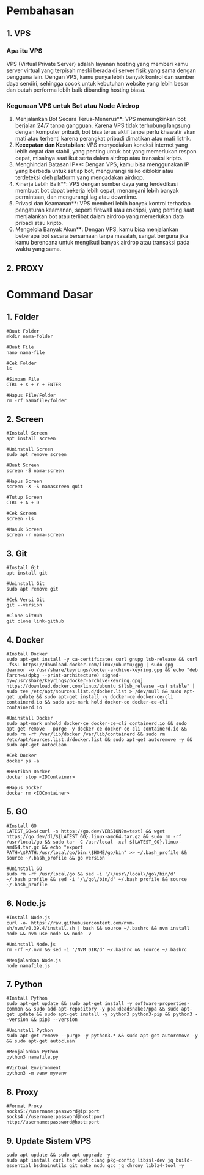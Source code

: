 # Pembahasan
## 1. VPS
### Apa itu VPS
VPS (Virtual Private Server) adalah layanan hosting yang memberi kamu server virtual yang terpisah meski berada di server fisik yang sama dengan pengguna lain. Dengan VPS, kamu punya lebih banyak kontrol dan sumber daya sendiri, sehingga cocok untuk kebutuhan website yang lebih besar dan butuh performa lebih baik dibanding hosting biasa.
### Kegunaan VPS untuk Bot atau Node Airdrop
1. Menjalankan Bot Secara Terus-Menerus**: VPS memungkinkan bot berjalan 24/7 tanpa gangguan. Karena VPS tidak terhubung langsung dengan komputer pribadi, bot bisa terus aktif tanpa perlu khawatir akan mati atau terhenti karena perangkat pribadi dimatikan atau mati listrik.
2. **Kecepatan dan Kestabilan**: VPS menyediakan koneksi internet yang lebih cepat dan stabil, yang penting untuk bot yang memerlukan respon cepat, misalnya saat ikut serta dalam airdrop atau transaksi kripto.
3. Menghindari Batasan IP**: Dengan VPS, kamu bisa menggunakan IP yang berbeda untuk setiap bot, mengurangi risiko diblokir atau terdeteksi oleh platform yang mengadakan airdrop.
4. Kinerja Lebih Baik**: VPS dengan sumber daya yang terdedikasi membuat bot dapat bekerja lebih cepat, menangani lebih banyak permintaan, dan mengurangi lag atau downtime.
5. Privasi dan Keamanan**: VPS memberi lebih banyak kontrol terhadap pengaturan keamanan, seperti firewall atau enkripsi, yang penting saat menjalankan bot atau terlibat dalam airdrop yang memerlukan data pribadi atau kripto.
6. Mengelola Banyak Akun**: Dengan VPS, kamu bisa menjalankan beberapa bot secara bersamaan tanpa masalah, sangat berguna jika kamu berencana untuk mengikuti banyak airdrop atau transaksi pada waktu yang sama.

## 2. PROXY

# Command Dasar
## 1. Folder
```
#Buat Folder
mkdir nama-folder
```
```
#Buat File
nano nama-file
```
```
#Cek Folder
ls
```
```
#Simpan File
CTRL + X + Y + ENTER
```
```
#Hapus File/Folder
rm -rf namafile/folder
```

## 2. Screen
```
#Install Screen
apt install screen
```
```
#Uninstall Screen
sudo apt remove screen
```
```
#Buat Screen
screen -S nama-screen
```
```
#Hapus Screen
screen -X -S namascreen quit
```
```
#Tutup Screen
CTRL + A + D
```
```
#Cek Screen
screen -ls
```
```
#Masuk Screen
screen -r nama-screen
```

## 3. Git
```
#Install Git
apt install git
```
```
#Uninstall Git
sudo apt remove git
```
```
#Cek Versi Git
git --version
```
```
#Clone GitHub
git clone link-github
```

## 4. Docker
```
#Install Docker
sudo apt-get install -y ca-certificates curl gnupg lsb-release && curl -fsSL https://download.docker.com/linux/ubuntu/gpg | sudo gpg --dearmor -o /usr/share/keyrings/docker-archive-keyring.gpg && echo "deb [arch=$(dpkg --print-architecture) signed-by=/usr/share/keyrings/docker-archive-keyring.gpg] https://download.docker.com/linux/ubuntu $(lsb_release -cs) stable" | sudo tee /etc/apt/sources.list.d/docker.list > /dev/null && sudo apt-get update && sudo apt-get install -y docker-ce docker-ce-cli containerd.io && sudo apt-mark hold docker-ce docker-ce-cli containerd.io
```
```
#Uninstall Docker
sudo apt-mark unhold docker-ce docker-ce-cli containerd.io && sudo apt-get remove --purge -y docker-ce docker-ce-cli containerd.io && sudo rm -rf /var/lib/docker /var/lib/containerd && sudo rm /etc/apt/sources.list.d/docker.list && sudo apt-get autoremove -y && sudo apt-get autoclean
```
```
#Cek Docker
docker ps -a
```
```
#Hentikan Docker
docker stop <IDContainer>
```
```
#Hapus Docker
docker rm <IDContainer>
```

## 5. GO
```
#Install GO
LATEST_GO=$(curl -s https://go.dev/VERSION?m=text) && wget https://go.dev/dl/${LATEST_GO}.linux-amd64.tar.gz && sudo rm -rf /usr/local/go && sudo tar -C /usr/local -xzf ${LATEST_GO}.linux-amd64.tar.gz && echo "export PATH=\$PATH:/usr/local/go/bin:\$HOME/go/bin" >> ~/.bash_profile && source ~/.bash_profile && go version
```
```
#Uninstall GO
sudo rm -rf /usr/local/go && sed -i '/\/usr\/local\/go\/bin/d' ~/.bash_profile && sed -i '/\/go\/bin/d' ~/.bash_profile && source ~/.bash_profile
```

## 6. Node.js
```
#Install Node.js
curl -o- https://raw.githubusercontent.com/nvm-sh/nvm/v0.39.4/install.sh | bash && source ~/.bashrc && nvm install node && nvm use node && node -v
```
```
#Uninstall Node.js
rm -rf ~/.nvm && sed -i '/NVM_DIR/d' ~/.bashrc && source ~/.bashrc
```
```
#Menjalankan Node.js
node namafile.js
```

## 7. Python
```
#Install Python
sudo apt-get update && sudo apt-get install -y software-properties-common && sudo add-apt-repository -y ppa:deadsnakes/ppa && sudo apt-get update && sudo apt-get install -y python3 python3-pip && python3 --version && pip3 --version
```
```
#Uninstall Python
sudo apt-get remove --purge -y python3.* && sudo apt-get autoremove -y && sudo apt-get autoclean
```
```
#Menjalankan Python
python3 namafile.py
```
```
#Virtual Environment
python3 -m venv myvenv
```
## 8. Proxy
```
#Format Proxy
socks5://username:password@ip:port
socks4://username:password@host:port
http://username:password@host:port
```
## 9. Update Sistem VPS
```
sudo apt update && sudo apt upgrade -y
sudo apt install curl tar wget clang pkg-config libssl-dev jq build-essential bsdmainutils git make ncdu gcc jq chrony liblz4-tool -y
```
